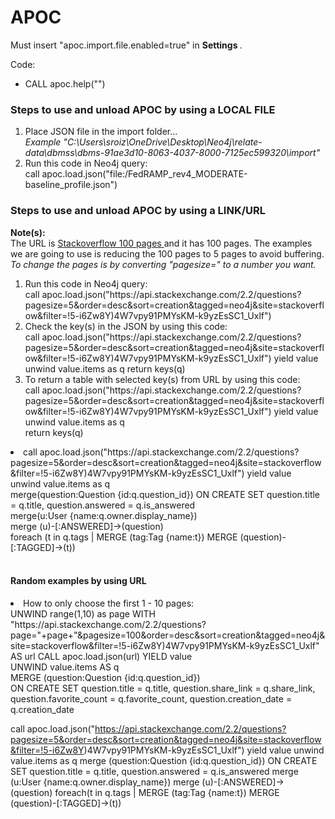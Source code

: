 <html>
  <h1>APOC</h1>
  <p>Must insert "apoc.import.file.enabled=true" in <b> Settings </b>. </p>
  <p>Code:
  <ul><li>CALL apoc.help("")</li></ul>
  </p>
  <h3>Steps to use and unload APOC by using a <b> LOCAL FILE </b> </h3>
  <ol><li>Place JSON file in the import folder...<br><i>Example "C:\Users\sroiz\OneDrive\Desktop\Neo4j\relate-data\dbmss\dbms-91ae3d10-8063-4037-8000-7125ec599320\import"</i></li>
  <li>Run this code in Neo4j query: <br> call apoc.load.json("file:/FedRAMP_rev4_MODERATE-baseline_profile.json")</li>
  </ol>
  <h3>Steps to use and unload APOC by using a <b> LINK/URL </b></h3>
  <p><b>Note(s): </b><br> The URL is <a href="https://api.stackexchange.com/2.2/questions?pagesize=100&order=desc&sort=creation&tagged=neo4j&site=stackoverflow&filter=!5-i6Zw8Y)4W7vpy91PMYsKM-k9yzEsSC1_Uxlf"> Stackoverflow 100 pages </a> and it has 100 pages. The examples we are going to use is reducing the 100 pages to 5 pages to avoid buffering. <i>To change the pages is by converting "pagesize=" to a number you want. </i> </p>
  <ol>
  <li>Run this code in Neo4j query: <br> call apoc.load.json("https://api.stackexchange.com/2.2/questions?pagesize=5&order=desc&sort=creation&tagged=neo4j&site=stackoverflow&filter=!5-i6Zw8Y)4W7vpy91PMYsKM-k9yzEsSC1_Uxlf")</li>
  
  <li>Check the key(s) in the JSON by using this code: <br> call apoc.load.json("https://api.stackexchange.com/2.2/questions?pagesize=5&order=desc&sort=creation&tagged=neo4j&site=stackoverflow&filter=!5-i6Zw8Y)4W7vpy91PMYsKM-k9yzEsSC1_Uxlf") yield value
unwind value.items as q
return keys(q)</li>
  <li>To return a table with selected key(s) from URL by using this code: <br> call apoc.load.json("https://api.stackexchange.com/2.2/questions?pagesize=5&order=desc&sort=creation&tagged=neo4j&site=stackoverflow&filter=!5-i6Zw8Y)4W7vpy91PMYsKM-k9yzEsSC1_Uxlf") yield value <br>
unwind value.items as q <br>
return keys(q)</li>
  </ol>
  <li>call apoc.load.json("https://api.stackexchange.com/2.2/questions?pagesize=5&order=desc&sort=creation&tagged=neo4j&site=stackoverflow&filter=!5-i6Zw8Y)4W7vpy91PMYsKM-k9yzEsSC1_Uxlf") yield value <br>
unwind value.items as q <br>
merge(question:Question {id:q.question_id}) ON CREATE SET question.title = q.title, question.answered = q.is_answered <br>
merge(u:User {name:q.owner.display_name}) <br>
merge (u)-[:ANSWERED]->(question) <br>
foreach (t in q.tags | MERGE (tag:Tag {name:t}) MERGE (question)-[:TAGGED]->(t))</li> <br>
  <h4>Random examples by using URL</h4>
  <li>How to only choose the first 1 - 10 pages: <br> UNWIND range(1,10) as page
WITH "https://api.stackexchange.com/2.2/questions?page="+page+"&pagesize=100&order=desc&sort=creation&tagged=neo4j&site=stackoverflow&filter=!5-i6Zw8Y)4W7vpy91PMYsKM-k9yzEsSC1_Uxlf" AS url
CALL apoc.load.json(url) YIELD value <br>
UNWIND value.items AS q <br>
MERGE (question:Question {id:q.question_id}) <br>
ON CREATE SET question.title = q.title, question.share_link = q.share_link, question.favorite_count = q.favorite_count, question.creation_date = q.creation_date <br></li>
</html>

call apoc.load.json("https://api.stackexchange.com/2.2/questions?pagesize=5&order=desc&sort=creation&tagged=neo4j&site=stackoverflow&filter=!5-i6Zw8Y)4W7vpy91PMYsKM-k9yzEsSC1_Uxlf") yield value
unwind value.items as q
merge (question:Question {id:q.question_id}) ON CREATE SET question.title = q.title, question.answered = q.is_answered
merge (u:User {name:q.owner.display_name})
merge (u)-[:ANSWERED]->(question)
foreach(t in q.tags | MERGE (tag:Tag {name:t}) MERGE (question)-[:TAGGED]->(t))

